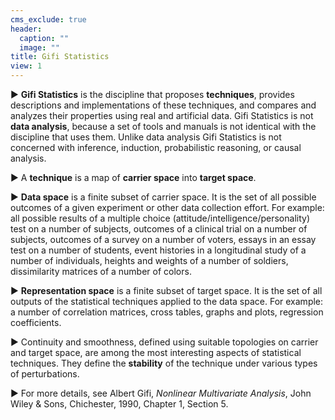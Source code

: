 ```yaml
---
cms_exclude: true
header:
  caption: ""
  image: ""
title: Gifi Statistics
view: 1
---
```

&#9658; **Gifi Statistics** is the discipline that proposes **techniques**, provides descriptions and implementations of these techniques, and compares and analyzes their properties using real and artificial data. Gifi Statistics is not **data analysis**, because a set of tools and manuals is not identical with the discipline that uses them. Unlike data analysis Gifi Statistics is not concerned with inference, induction, probabilistic reasoning, or causal analysis.

&#9658; A **technique** is a map of **carrier space** into **target space**.

&#9658; **Data space** is a finite subset of carrier space. It is the set of all possible outcomes of a given experiment or other data collection effort. For example: all possible results of a multiple choice (attitude/intelligence/personality) test on a number of subjects, outcomes of a clinical trial on a number of subjects, outcomes of a survey on a number of voters, essays in an essay test on a number of students, event histories in a longitudinal study of a number of individuals, heights and weights of a number of soldiers, dissimilarity matrices of a number of colors.

&#9658; **Representation space** is a finite subset of target space. It is the set of all outputs of the statistical techniques applied to the data space. For example: a number of correlation matrices, cross tables, graphs and plots, regression coefficients.

&#9658; Continuity and smoothness, defined using suitable topologies on carrier and target space, are among the most interesting aspects of statistical techniques. They define the **stability** of the technique under various types of perturbations.

&#9658; For more details, see Albert Gifi, *Nonlinear Multivariate Analysis*,
John Wiley & Sons, Chichester, 1990, Chapter 1, Section 5.



